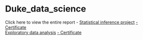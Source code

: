 # Duke_data_science
Click here to view the entire report - [Statistical inference project](https://htmlpreview.github.io/?https://github.com/RishikeshDhayarkar/Duke_data_science/blob/master/inferential_stats/ds_2_final_proj/stat_inf_project.html)
[- Certificate](https://github.com/RishikeshDhayarkar/Duke_data_science/blob/master/certificates/inf_stat_Coursera.pdf)
</br>
[Exploratory data analysis](https://htmlpreview.github.io/?https://github.com/RishikeshDhayarkar/Duke_data_science/blob/master/introduction_to_prob_and_data_with_R/week_5/intro_data_prob_proj.html)
[- Certificate](https://github.com/RishikeshDhayarkar/Duke_data_science/blob/master/certificates/intro_to_data_Coursera.pdf)
